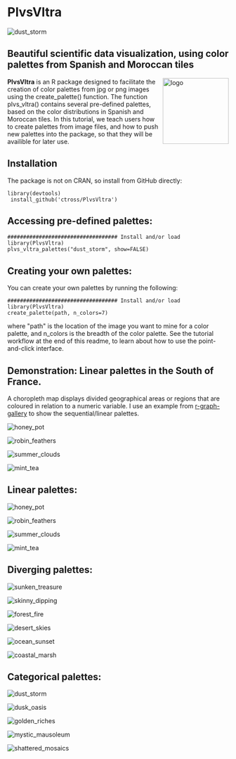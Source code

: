 PlvsVltra
========

 ![dust_storm](https://github.com/ctross/PlvsVltra/blob/main/inst/dust_storm_inspiration.jpg?raw=true)
 
Beautiful scientific data visualization, using color palettes from Spanish and Moroccan tiles
------
<img align="right" src="https://github.com/ctross/PlvsVltra/blob/main/inst/logo.png?raw=true" alt="logo" width="150">

**PlvsVltra** is an R package designed to facilitate the creation of color palettes from jpg or png images using the create_palette() function. The function plvs_vltra() contains several pre-defined palettes, based on the color distributions in Spanish and Moroccan tiles. In this tutorial, we teach users how to create palettes from image files, and how to push new palettes into the package, so that they will be availible for later use.   


 
Installation
------
The package is not on CRAN, so install from GitHub directly:
```{r}
library(devtools)
 install_github('ctross/PlvsVltra')
```

Accessing pre-defined palettes:
------
```{r}
################################### Install and/or load
library(PlvsVltra)
plvs_vltra_palettes("dust_storm", show=FALSE)
```

Creating your own palettes:
------
You can create your own palettes by running the following:
```{r}
################################### Install and/or load
library(PlvsVltra)
create_palette(path, n_colors=7)
```
where "path" is the location of the image you want to mine for a color palette, and n_colors is the breadth of the color palette. See the tutorial workflow at the end of this readme, to learn about how to use the point-and-click interface.

Demonstration: Linear palettes in the South of France.
------
A choropleth map displays divided geographical areas or regions that are coloured in relation to a numeric variable. I use an example from [r-graph-gallery](https://r-graph-gallery.com/choropleth-map.html) to show the sequential/linear palettes.

![honey_pot](https://github.com/ctross/PlvsVltra/blob/main/inst/map_honey_pot.png?raw=true)

![robin_feathers](https://github.com/ctross/PlvsVltra/blob/main/inst/map_robin_feathers.png?raw=true)

![summer_clouds](https://github.com/ctross/PlvsVltra/blob/main/inst/map_summer_clouds.png?raw=true)

![mint_tea](https://github.com/ctross/PlvsVltra/blob/main/inst/map_mint_tea.png?raw=true)


Linear palettes:
------

![honey_pot](https://github.com/ctross/PlvsVltra/blob/main/inst/honey_pot.png?raw=true)

![robin_feathers](https://github.com/ctross/PlvsVltra/blob/main/inst/robin_feathers.png?raw=true)

![summer_clouds](https://github.com/ctross/PlvsVltra/blob/main/inst/summer_clouds.png?raw=true)

![mint_tea](https://github.com/ctross/PlvsVltra/blob/main/inst/mint_tea.png?raw=true)


Diverging palettes:
------


![sunken_treasure](https://github.com/ctross/PlvsVltra/blob/main/inst/sunken_treasure.png?raw=true)

![skinny_dipping](https://github.com/ctross/PlvsVltra/blob/main/inst/skinny_dipping.png?raw=true)

![forest_fire](https://github.com/ctross/PlvsVltra/blob/main/inst/forest_fire.png?raw=true)

![desert_skies](https://github.com/ctross/PlvsVltra/blob/main/inst/desert_skies.png?raw=true)

![ocean_sunset](https://github.com/ctross/PlvsVltra/blob/main/inst/ocean_sunset.png?raw=true)

![coastal_marsh](https://github.com/ctross/PlvsVltra/blob/main/inst/coastal_marsh.png?raw=true)


 

Categorical palettes:
------


![dust_storm](https://github.com/ctross/PlvsVltra/blob/main/inst/dust_storm.png?raw=true)

![dusk_oasis](https://github.com/ctross/PlvsVltra/blob/main/inst/dusk_oasis.png?raw=true)

![golden_riches](https://github.com/ctross/PlvsVltra/blob/main/inst/golden_riches.png?raw=true)

![mystic_mausoleum](https://github.com/ctross/PlvsVltra/blob/main/inst/mystic_mausoleum.png?raw=true)

![shattered_mosaics](https://github.com/ctross/PlvsVltra/blob/main/inst/shattered_mosaics.png?raw=true)

